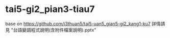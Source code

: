 # tai5-gi2_pian3-tiau7
base on https://github.com/i3thuan5/tai5-uan5_gian5-gi2_kang1-ku7
詳情請見 "台語變調程式說明(含附件檔案說明).pptx"
